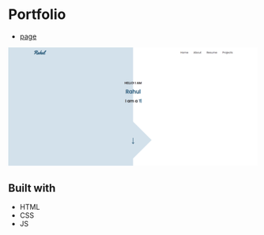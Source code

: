 # Portfolio

- [page](https://dasu-rahul.netlify.app)

![Portfolio](./images/portfolio.png)

## Built with

- HTML
- CSS
- JS
